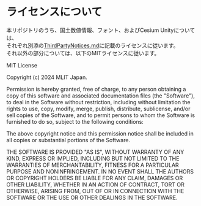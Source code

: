 # ライセンスについて
本リポジトリのうち、国土数値情報、フォント、およびCesium Unityについては、  
それぞれ別添の[ThirdPartyNotices.md](./ThirdPartyNotices.md)に記載のライセンスに従います。  
それ以外の部分については、以下のMITライセンスに従います。

MIT License

Copyright (c) 2024 MLIT Japan.

Permission is hereby granted, free of charge, to any person obtaining a copy
of this software and associated documentation files (the "Software"), to deal
in the Software without restriction, including without limitation the rights
to use, copy, modify, merge, publish, distribute, sublicense, and/or sell
copies of the Software, and to permit persons to whom the Software is
furnished to do so, subject to the following conditions:

The above copyright notice and this permission notice shall be included in all
copies or substantial portions of the Software.

THE SOFTWARE IS PROVIDED "AS IS", WITHOUT WARRANTY OF ANY KIND, EXPRESS OR
IMPLIED, INCLUDING BUT NOT LIMITED TO THE WARRANTIES OF MERCHANTABILITY,
FITNESS FOR A PARTICULAR PURPOSE AND NONINFRINGEMENT. IN NO EVENT SHALL THE
AUTHORS OR COPYRIGHT HOLDERS BE LIABLE FOR ANY CLAIM, DAMAGES OR OTHER
LIABILITY, WHETHER IN AN ACTION OF CONTRACT, TORT OR OTHERWISE, ARISING FROM,
OUT OF OR IN CONNECTION WITH THE SOFTWARE OR THE USE OR OTHER DEALINGS IN THE
SOFTWARE.